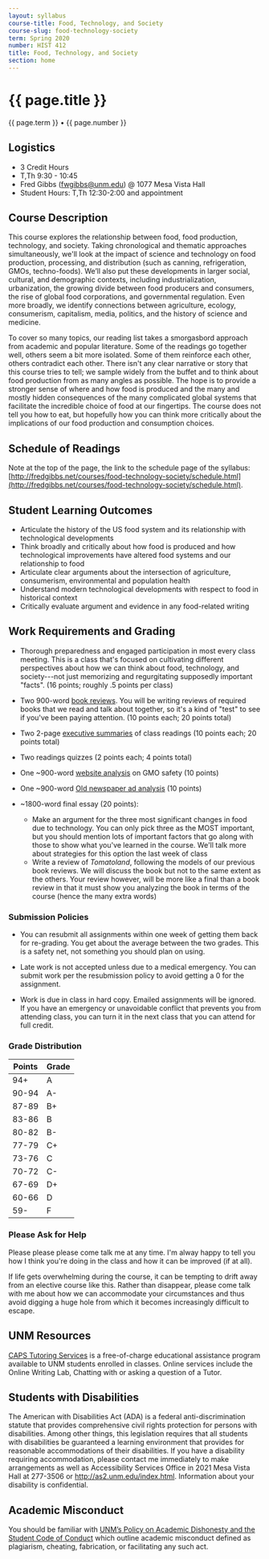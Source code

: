 ```yaml
---
layout: syllabus
course-title: Food, Technology, and Society
course-slug: food-technology-society
term: Spring 2020
number: HIST 412
title: Food, Technology, and Society
section: home
---
```


# {{ page.title }}
{{ page.term }} • {{ page.number }}

## Logistics
- 3 Credit Hours
- T,Th 9:30 - 10:45
- Fred Gibbs \([fwgibbs@unm.edu](mailto:fwgibbs@unm.edu)\) @ 1077 Mesa Vista Hall
- Student Hours: T,Th 12:30-2:00 and appointment

## Course Description
This course explores the relationship between food, food production, technology, and society. Taking chronological and thematic approaches simultaneously, we'll look at the impact of science and technology on food production, processing, and distribution (such as canning, refrigeration, GMOs, techno-foods). We’ll also put these developments in larger social, cultural, and demographic contexts, including industrialization, urbanization, the growing divide between food producers and consumers, the rise of global food corporations, and governmental regulation. Even more broadly, we identify connections between agriculture, ecology, consumerism, capitalism, media, politics, and the history of science and medicine.

To cover so many topics, our reading list takes a smorgasbord approach from academic and popular literature. Some of the readings go together well, others seem a bit more isolated. Some of them reinforce each other, others contradict each other. There isn't any clear narrative or story that this course tries to tell; we sample widely from the buffet and to think about food production from as many angles as possible. The hope is to provide a stronger sense of where and how food is produced and the many and mostly hidden consequences of the many complicated global systems that facilitate the incredible choice of food at our fingertips. The course does not tell you how to eat, but hopefully how you can think more critically about the implications of our food production and consumption choices.

## Schedule of Readings
Note at the top of the page, the link to the schedule page of the syllabus: [http://fredgibbs.net/courses/food-technology-society/schedule.html](http://fredgibbs.net/courses/food-technology-society/schedule.html).

## Student Learning Outcomes
- Articulate the history of the US food system and its relationship with technological developments
- Think broadly and critically about how food is produced and how technological improvements have altered food systems and our relationship to food
- Articulate clear arguments about the intersection of agriculture, consumerism, environmental and population health
- Understand modern technological developments with respect to food in historical context
- Critically evaluate argument and evidence in any food-related writing

## Work Requirements and Grading
- Thorough preparedness and engaged participation in most every class meeting. This is a class that's focused on cultivating different perspectives about how we can think about food, technology, and society---not just memorizing and regurgitating supposedly important "facts". (16 points; roughly .5 points per class)

- Two 900-word [book reviews](book-review-guide). You will be writing reviews of required books that we read and talk about together, so it's a kind of "test" to see if you've been paying attention. (10 points each; 20 points total)

- Two 2-page [executive summaries](exec-summary-guide) of class readings (10 points each; 20 points total)

- Two readings quizzes (2 points each; 4 points total)

- One ~900-word [website analysis](website-analysis-guide) on GMO safety (10 points)

- One ~900-word [Old newspaper ad analysis](newspaper-ads-guide) (10 points)

- ~1800-word final essay (20 points):
  - Make an argument for the three most significant changes in food due to technology. You can only pick three as the MOST important, but you should mention lots of important factors that go along with those to show what you've learned in the course. We'll talk more about strategies for this option the last week of class
  - Write a review of _Tomatoland_, following the models of our previous book reviews. We will discuss the book but not to the same extent as the others. Your review however, will be more like a final than a book review in that it must show you analyzing the book in terms of the course (hence the many extra words)


### Submission Policies
- You can resubmit all assignments within one week of getting them back for re-grading. You get about the average between the two grades. This is a safety net, not something you should plan on using.

- Late work is not accepted unless due to a medical emergency. You can submit work per the resubmission policy to avoid getting a 0 for the assignment.

- Work is due in class in hard copy. Emailed assignments will be ignored. If you have an emergency or unavoidable conflict that prevents you from attending class, you can turn it in the next class that you can attend for full credit.


### Grade Distribution

Points | Grade
--- | ---
94+ | A
90-94 | A-
87-89 | B+
83-86 | B
80-82 | B-
77-79 | C+
73-76 | C
70-72 | C-
67-69 | D+
60-66 | D
59- | F


### Please Ask for Help
Please please please come talk me at any time. I'm alway happy to tell you how I think you're doing in the class and how it can be improved (if at all).

If life gets overwhelming during the course, it can be tempting to drift away from an elective course like this. Rather than disappear, please come talk with me about how we can accommodate your circumstances and thus avoid digging a huge hole from which it becomes increasingly difficult to escape.



## UNM Resources
[CAPS Tutoring Services](http://caps.unm.edu/programs/online-tutoring/) is a free-of-charge educational assistance program available to UNM students
enrolled in classes. Online services include the Online Writing Lab, Chatting with or
asking a question of a Tutor.

## Students with Disabilities
The American with Disabilities Act (ADA) is a federal anti-discrimination statute that provides comprehensive civil rights protection for persons with disabilities. Among other things, this legislation requires that all students with disabilities be guaranteed a learning environment that provides for reasonable accommodations of their disabilities. If you have a disability requiring accommodation, please contact me immediately to make arrangements as well as Accessibility Services Office in 2021 Mesa Vista Hall at 277-3506 or http://as2.unm.edu/index.html. Information about your disability is confidential.

## Academic Misconduct
You should be familiar with [UNM’s Policy on Academic Dishonesty and the Student Code of Conduct](http://pathfinder.unm.edu/policies.htm#studentcode) which outline academic misconduct defined as plagiarism, cheating, fabrication, or facilitating any such act.
